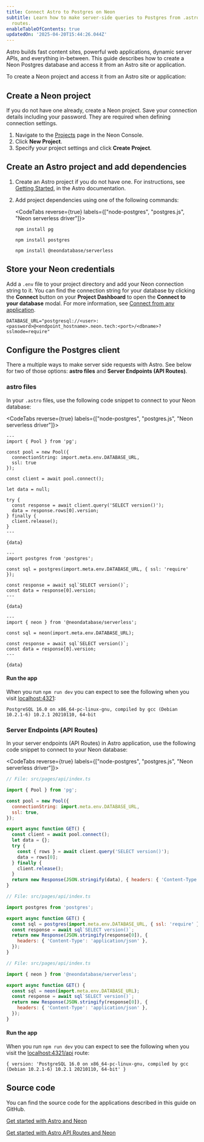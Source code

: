 ```yaml
---
title: Connect Astro to Postgres on Neon
subtitle: Learn how to make server-side queries to Postgres from .astro files or API
  routes.
enableTableOfContents: true
updatedOn: '2025-04-20T15:44:26.044Z'
---
```


Astro builds fast content sites, powerful web applications, dynamic server APIs, and everything in-between. This guide describes how to create a Neon Postgres database and access it from an Astro site or application.

To create a Neon project and access it from an Astro site or application:

<Steps>

## Create a Neon project

If you do not have one already, create a Neon project. Save your connection details including your password. They are required when defining connection settings.

1. Navigate to the [Projects](https://console.neon.tech/app/projects) page in the Neon Console.
2. Click **New Project**.
3. Specify your project settings and click **Create Project**.

## Create an Astro project and add dependencies

1. Create an Astro project if you do not have one. For instructions, see [Getting Started](https://docs.astro.build/en/getting-started/), in the Astro documentation.

2. Add project dependencies using one of the following commands:

   <CodeTabs reverse={true} labels={["node-postgres", "postgres.js", "Neon serverless driver"]}>

   ```shell
   npm install pg
   ```

   ```shell
   npm install postgres
   ```

   ```shell
   npm install @neondatabase/serverless
   ```

   </CodeTabs>

## Store your Neon credentials

Add a `.env` file to your project directory and add your Neon connection string to it. You can find the connection string for your database by clicking the **Connect** button on your **Project Dashboard** to open the **Connect to your database** modal. For more information, see [Connect from any application](/docs/connect/connect-from-any-app).

```shell shouldWrap
DATABASE_URL="postgresql://<user>:<password>@<endpoint_hostname>.neon.tech:<port>/<dbname>?sslmode=require"
```

## Configure the Postgres client

There a multiple ways to make server side requests with Astro. See below for two of those options: **astro files** and **Server Endpoints (API Routes)**.

### astro files

In your `.astro` files, use the following code snippet to connect to your Neon database:

<CodeTabs reverse={true} labels={["node-postgres", "postgres.js", "Neon serverless driver"]}>

```astro
---
import { Pool } from 'pg';

const pool = new Pool({
  connectionString: import.meta.env.DATABASE_URL,
  ssl: true
});

const client = await pool.connect();

let data = null;

try {
  const response = await client.query('SELECT version()');
  data = response.rows[0].version;
} finally {
  client.release();
}
---

{data}
```

```astro
---
import postgres from 'postgres';

const sql = postgres(import.meta.env.DATABASE_URL, { ssl: 'require' });

const response = await sql`SELECT version()`;
const data = response[0].version;
---

{data}
```

```astro
---
import { neon } from '@neondatabase/serverless';

const sql = neon(import.meta.env.DATABASE_URL);

const response = await sql`SELECT version()`;
const data = response[0].version;
---

{data}
```

</CodeTabs>

#### Run the app

When you run `npm run dev` you can expect to see the following when you visit [localhost:4321](localhost:4321):

```shell shouldWrap
PostgreSQL 16.0 on x86_64-pc-linux-gnu, compiled by gcc (Debian 10.2.1-6) 10.2.1 20210110, 64-bit
```

### Server Endpoints (API Routes)

In your server endpoints (API Routes) in Astro application, use the following code snippet to connect to your Neon database:

<CodeTabs reverse={true} labels={["node-postgres", "postgres.js", "Neon serverless driver"]}>

```javascript
// File: src/pages/api/index.ts

import { Pool } from 'pg';

const pool = new Pool({
  connectionString: import.meta.env.DATABASE_URL,
  ssl: true,
});

export async function GET() {
  const client = await pool.connect();
  let data = {};
  try {
    const { rows } = await client.query('SELECT version()');
    data = rows[0];
  } finally {
    client.release();
  }
  return new Response(JSON.stringify(data), { headers: { 'Content-Type': 'application/json' } });
}
```

```javascript
// File: src/pages/api/index.ts

import postgres from 'postgres';

export async function GET() {
  const sql = postgres(import.meta.env.DATABASE_URL, { ssl: 'require' });
  const response = await sql`SELECT version()`;
  return new Response(JSON.stringify(response[0]), {
    headers: { 'Content-Type': 'application/json' },
  });
}
```

```javascript
// File: src/pages/api/index.ts

import { neon } from '@neondatabase/serverless';

export async function GET() {
  const sql = neon(import.meta.env.DATABASE_URL);
  const response = await sql`SELECT version()`;
  return new Response(JSON.stringify(response[0]), {
    headers: { 'Content-Type': 'application/json' },
  });
}
```

</CodeTabs>

#### Run the app

When you run `npm run dev` you can expect to see the following when you visit the [localhost:4321/api](localhost:4321/api) route:

```shell shouldWrap
{ version: 'PostgreSQL 16.0 on x86_64-pc-linux-gnu, compiled by gcc (Debian 10.2.1-6) 10.2.1 20210110, 64-bit' }
```

</Steps>



## Source code

You can find the source code for the applications described in this guide on GitHub.

<DetailIconCards>

<a href="https://github.com/neondatabase/examples/tree/main/with-astro" description="Get started with Astro and Neon" icon="github">Get started with Astro and Neon</a>

<a href="https://github.com/neondatabase/examples/tree/main/with-astro-api-routes" description="Get started with Astro API Routes and Neon" icon="github">Get started with Astro API Routes and Neon</a>

</DetailIconCards>

<NeedHelp/>
